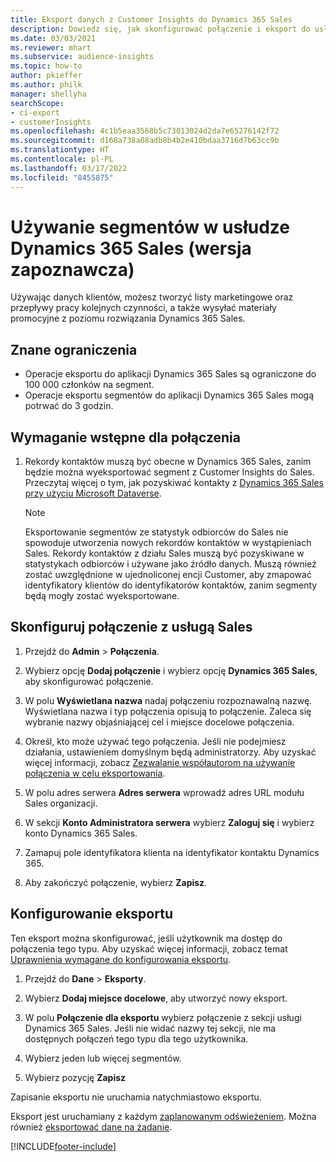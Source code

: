 ```yaml
---
title: Eksport danych z Customer Insights do Dynamics 365 Sales
description: Dowiedz się, jak skonfigurować połączenie i eksport do usługi Dynamics 365 Sales.
ms.date: 03/03/2021
ms.reviewer: mhart
ms.subservice: audience-insights
ms.topic: how-to
author: pkieffer
ms.author: philk
manager: shellyha
searchScope:
- ci-export
- customerInsights
ms.openlocfilehash: 4c1b5eaa3568b5c73013024d2da7e65276142f72
ms.sourcegitcommit: d168a738a08adb8b4b2e410bdaa3716d7b63cc9b
ms.translationtype: HT
ms.contentlocale: pl-PL
ms.lasthandoff: 03/17/2022
ms.locfileid: "8455875"
---
```

# <a name="use-segments-in-dynamics-365-sales-preview"></a>Używanie segmentów w usłudze Dynamics 365 Sales (wersja zapoznawcza)



Używając danych klientów, możesz tworzyć listy marketingowe oraz przepływy pracy kolejnych czynności, a także wysyłać materiały promocyjne z poziomu rozwiązania Dynamics 365 Sales.

## <a name="known-limitations"></a>Znane ograniczenia

- Operacje eksportu do aplikacji Dynamics 365 Sales są ograniczone do 100 000 członków na segment.
- Operacje eksportu segmentów do aplikacji Dynamics 365 Sales mogą potrwać do 3 godzin. 

## <a name="prerequisite-for-connection"></a>Wymaganie wstępne dla połączenia

1. Rekordy kontaktów muszą być obecne w Dynamics 365 Sales, zanim będzie można wyeksportować segment z Customer Insights do Sales. Przeczytaj więcej o tym, jak pozyskiwać kontakty z [Dynamics 365 Sales przy użyciu Microsoft Dataverse](connect-dataverse-managed-lake.md).

   > [!NOTE]
   > Eksportowanie segmentów ze statystyk odbiorców do Sales nie spowoduje utworzenia nowych rekordów kontaktów w wystąpieniach Sales. Rekordy kontaktów z działu Sales muszą być pozyskiwane w statystykach odbiorców i używane jako źródło danych. Muszą również zostać uwzględnione w ujednoliconej encji Customer, aby zmapować identyfikatory klientów do identyfikatorów kontaktów, zanim segmenty będą mogły zostać wyeksportowane.

## <a name="set-up-the-connection-to-sales"></a>Skonfiguruj połączenie z usługą Sales

1. Przejdź do **Admin** > **Połączenia**.

1. Wybierz opcję **Dodaj połączenie** i wybierz opcję **Dynamics 365 Sales**, aby skonfigurować połączenie.

1. W polu **Wyświetlana nazwa** nadaj połączeniu rozpoznawalną nazwę. Wyświetlana nazwa i typ połączenia opisują to połączenie. Zaleca się wybranie nazwy objaśniającej cel i miejsce docelowe połączenia.

1. Określ, kto może używać tego połączenia. Jeśli nie podejmiesz działania, ustawieniem domyślnym będą administratorzy. Aby uzyskać więcej informacji, zobacz [Zezwalanie współautorom na używanie połączenia w celu eksportowania](connections.md#allow-contributors-to-use-a-connection-for-exports).

1. W polu adres serwera **Adres serwera** wprowadź adres URL modułu Sales organizacji.

1. W sekcji **Konto Administratora serwera** wybierz **Zaloguj się** i wybierz konto Dynamics 365 Sales.

1. Zamapuj pole identyfikatora klienta na identyfikator kontaktu Dynamics 365.

1. Aby zakończyć połączenie, wybierz **Zapisz**. 

## <a name="configure-an-export"></a>Konfigurowanie eksportu

Ten eksport można skonfigurować, jeśli użytkownik ma dostęp do połączenia tego typu. Aby uzyskać więcej informacji, zobacz temat [Uprawnienia wymagane do konfigurowania eksportu](export-destinations.md#set-up-a-new-export).

1. Przejdź do **Dane** > **Eksporty**.

1. Wybierz **Dodaj miejsce docelowe**, aby utworzyć nowy eksport.

1. W polu **Połączenie dla eksportu** wybierz połączenie z sekcji usługi Dynamics 365 Sales. Jeśli nie widać nazwy tej sekcji, nie ma dostępnych połączeń tego typu dla tego użytkownika.

1. Wybierz jeden lub więcej segmentów.

1. Wybierz pozycję **Zapisz**

Zapisanie eksportu nie uruchamia natychmiastowo eksportu.

Eksport jest uruchamiany z każdym [zaplanowanym odświeżeniem](system.md#schedule-tab). Można również [eksportować dane na żądanie](export-destinations.md#run-exports-on-demand). 

[!INCLUDE[footer-include](../includes/footer-banner.md)]
